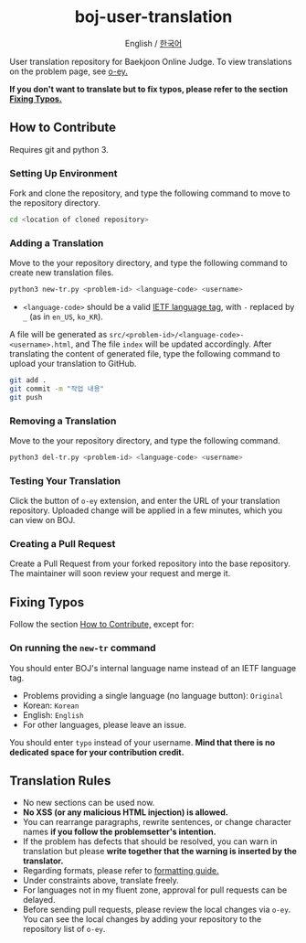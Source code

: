 <div align="center">
    <h1>boj-user-translation</h1>
    <p>English / <a href="https://github.com/kiwiyou/boj-user-translation/blob/main/README-ko.md">한국어</a></p>
</div>

User translation repository for Baekjoon Online Judge.
To view translations on the problem page, see [o-ey.](https://github.com/kiwiyou/o-ey)

**If you don't want to translate but to fix typos, please refer to the section [Fixing Typos.](#fixing-typos)**

## How to Contribute

Requires git and python 3.

### Setting Up Environment

Fork and clone the repository, and type the following command to move to the repository directory.

```bash
cd <location of cloned repository>
```

### Adding a Translation

Move to the your repository directory, and type the following command to create new translation files.

```bash
python3 new-tr.py <problem-id> <language-code> <username>
```

- `<language-code>` should be a valid [IETF language tag](https://www.wikiwand.com/en/IETF_language_tag), with `-` replaced by `_` (as in `en_US`, `ko_KR`).

A file will be generated as `src/<problem-id>/<language-code>-<username>.html`,
and The file `index` will be updated accordingly.
After translating the content of generated file, type the following command
to upload your translation to GitHub.

```bash
git add .
git commit -m "작업 내용"
git push
```

### Removing a Translation

Move to the your repository directory, and type the following command.

```bash
python3 del-tr.py <problem-id> <language-code> <username>
```

### Testing Your Translation

Click the button of `o-ey` extension, and enter the URL of your translation repository.
Uploaded change will be applied in a few minutes, which you can view on BOJ.

### Creating a Pull Request

Create a Pull Request from your forked repository into the base repository.
The maintainer will soon review your request and merge it.

## Fixing Typos

Follow the section [How to Contribute,](#how-to-contribute) except for:

### On running the `new-tr` command

You should enter BOJ's internal language name instead of an IETF language tag.

- Problems providing a single language (no language button): `Original`
- Korean: `Korean`
- English: `English`
- For other languages, please leave an issue.

You should enter `typo` instead of your username.
**Mind that there is no dedicated space for your contribution credit.**

## Translation Rules

- No new sections can be used now.
- **No XSS (or any malicious HTML injection) is allowed.**
- You can rearrange paragraphs, rewrite sentences, or change character names
  **if you follow the problemsetter's intention.**
- If the problem has defects that should be resolved, you can warn in translation
  but please **write together that the warning is inserted by the translator.**
- Regarding formats, please refer to [formatting guide.](https://github.com/kiwiyou/boj-user-translation/blob/main/formatting.md)
- Under constraints above, translate freely.
- For languages not in my fluent zone, approval for pull requests can be delayed.
- Before sending pull requests, please review the local changes via `o-ey`.
  You can see the local changes by adding your repository to the repository list of `o-ey`.
